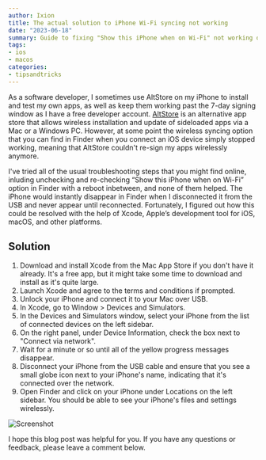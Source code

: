```yaml
---
author: Ixion
title: The actual solution to iPhone Wi-Fi syncing not working
date: "2023-06-18"
summary: Guide to fixing "Show this iPhone when on Wi-Fi" not working on macOS using Xcode "Devices and Simulators" window. This will also fix AltStore's wireless resigning if it's not working for you.
tags: 
- ios
- macos
categories:
- tipsandtricks
---
```


As a software developer, I sometimes use AltStore on my iPhone to install and test my own apps, as well as keep them working past the 7-day signing window as I have a free developer account. [AltStore](https://altstore.io) is an alternative app store that allows wireless installation and update of sideloaded apps via a Mac or a Windows PC. However, at some point the wireless syncing option that you can find in Finder when you connect an iOS device simply stopped working, meaning that AltStore couldn't re-sign my apps wirelessly anymore.

I've tried all of the usual troubleshooting steps that you might find online, inluding unchecking and re-checking “Show this iPhone when on Wi-Fi” option in Finder with a reboot inbetween, and none of them helped. The iPhone would instantly disappear in Finder when I disconnected it from the USB and never appear until reconnected. Fortunately, I figured out how this could be resolved with the help of Xcode, Apple’s development tool for iOS, macOS, and other platforms.

## Solution

1. Download and install Xcode from the Mac App Store if you don't have it already. It's a free app, but it might take some time to download and install as it's quite large.
2. Launch Xcode and agree to the terms and conditions if prompted.
3. Unlock your iPhone and connect it to your Mac over USB.
4. In Xcode, go to Window > Devices and Simulators.
5. In the Devices and Simulators window, select your iPhone from the list of connected devices on the left sidebar.
6. On the right panel, under Device Information, check the box next to "Connect via network".
7. Wait for a minute or so until all of the yellow progress messages disappear.
8. Disconnect your iPhone from the USB cable and ensure that you see a small globe icon next to your iPhone's name, indicating that it's connected over the network.
9. Open Finder and click on your iPhone under Locations on the left sidebar. You should be able to see your iPhone's files and settings wirelessly.

![Screenshot](/post_files/actual-fix-for-wifi-sync-on-ios/devicesandsimulators.png)

I hope this blog post was helpful for you. If you have any questions or feedback, please leave a comment below.
